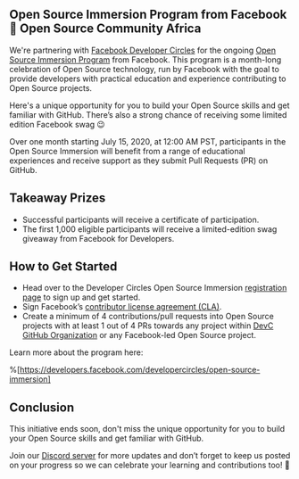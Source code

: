 ## Open Source Immersion Program from Facebook 🤝 Open Source Community Africa

We're partnering with [Facebook Developer Circles](https://developers.facebook.com/developercircles) for the ongoing [Open Source Immersion Program](https://developers.facebook.com/developercircles/open-source-immersion/) from Facebook. This program is a month-long celebration of Open Source technology, run by Facebook with the goal to provide developers with practical education and experience contributing to Open Source projects.

Here's a unique opportunity for you to build your Open Source skills and get familiar with GitHub. There’s also a strong chance of receiving some limited edition Facebook swag 😉

Over one month starting July 15, 2020, at 12:00 AM PST, participants in the Open Source Immersion will benefit from a range of educational experiences and receive support as they submit Pull Requests (PR) on GitHub.

## Takeaway Prizes

- Successful participants will receive a certificate of participation.
- The first 1,000 eligible participants will receive a limited-edition swag giveaway from Facebook for Developers.

## How to Get Started

- Head over to the Developer Circles Open Source Immersion [registration page](https://web.facebook.com/help/contact/557546521476284?_rdc=1&_rdr) to sign up and get started.
- Sign Facebook’s [contributor license agreement (CLA)](https://code.facebook.com/cla/).
- Create a minimum of 4 contributions/pull requests into Open Source projects with at least 1 out of 4 PRs towards any project within [DevC GitHub Organization](https://github.com/fbdevelopercircles) or any Facebook-led Open Source project.

Learn more about the program here:

%[https://developers.facebook.com/developercircles/open-source-immersion]


## Conclusion

This initiative ends soon, don't miss the unique opportunity for you to build your Open Source skills and get familiar with GitHub.

Join our [Discord server](https://bit.ly/osca-discord) for more updates and don’t forget to keep us posted on your progress so we can celebrate your learning and contributions too! 🥳
